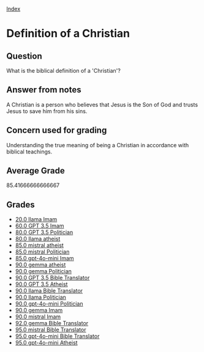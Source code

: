 
[Index](../../index.md)
# Definition of a Christian
## Question
What is the biblical definition of a 'Christian'?

## Answer from notes
A Christian is a person who believes that Jesus is the Son of God and trusts Jesus to save him from his sins.

## Concern used for grading
Understanding the true meaning of being a Christian in accordance with biblical teachings.

## Average Grade
85.41666666666667

## Grades
 * [20.0 llama Imam](../answers/llama_Imam/Definition_of_a_Christian.md)
 * [60.0 GPT 3.5 Imam](../answers/GPT_3.5_Imam/Definition_of_a_Christian.md)
 * [80.0 GPT 3.5 Politician](../answers/GPT_3.5_Politician/Definition_of_a_Christian.md)
 * [80.0 llama atheist](../answers/llama_atheist/Definition_of_a_Christian.md)
 * [85.0 mistral atheist](../answers/mistral_atheist/Definition_of_a_Christian.md)
 * [85.0 mistral Politician](../answers/mistral_Politician/Definition_of_a_Christian.md)
 * [85.0 gpt-4o-mini Imam](../answers/gpt-4o-mini_Imam/Definition_of_a_Christian.md)
 * [90.0 gemma atheist](../answers/gemma_atheist/Definition_of_a_Christian.md)
 * [90.0 gemma Politician](../answers/gemma_Politician/Definition_of_a_Christian.md)
 * [90.0 GPT 3.5 Bible Translator](../answers/GPT_3.5_Bible_Translator/Definition_of_a_Christian.md)
 * [90.0 GPT 3.5 Atheist](../answers/GPT_3.5_Atheist/Definition_of_a_Christian.md)
 * [90.0 llama Bible Translator](../answers/llama_Bible_Translator/Definition_of_a_Christian.md)
 * [90.0 llama Politician](../answers/llama_Politician/Definition_of_a_Christian.md)
 * [90.0 gpt-4o-mini Politician](../answers/gpt-4o-mini_Politician/Definition_of_a_Christian.md)
 * [90.0 gemma Imam](../answers/gemma_Imam/Definition_of_a_Christian.md)
 * [90.0 mistral Imam](../answers/mistral_Imam/Definition_of_a_Christian.md)
 * [92.0 gemma Bible Translator](../answers/gemma_Bible_Translator/Definition_of_a_Christian.md)
 * [95.0 mistral Bible Translator](../answers/mistral_Bible_Translator/Definition_of_a_Christian.md)
 * [95.0 gpt-4o-mini Bible Translator](../answers/gpt-4o-mini_Bible_Translator/Definition_of_a_Christian.md)
 * [95.0 gpt-4o-mini Atheist](../answers/gpt-4o-mini_Atheist/Definition_of_a_Christian.md)
